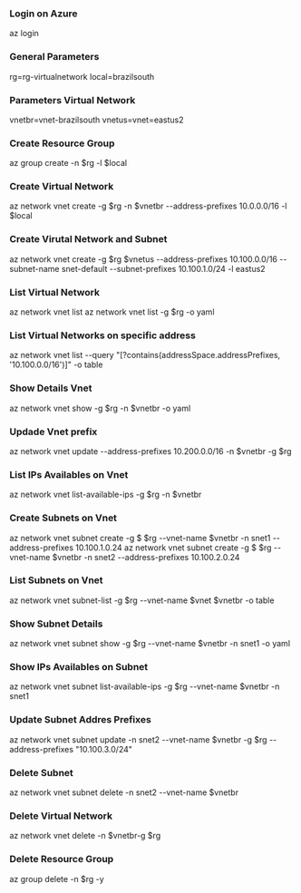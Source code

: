 ### Login on Azure
az login

### General Parameters
rg=rg-virtualnetwork
local=brazilsouth

### Parameters Virtual Network
vnetbr=vnet-brazilsouth
vnetus=vnet=eastus2

###  Create Resource Group
az group create -n $rg -l $local

###  Create Virtual Network 
az network vnet create -g $rg -n $vnetbr --address-prefixes 10.0.0.0/16 -l $local

###  Create Virutal Network and Subnet
az network vnet create -g $rg $vnetus --address-prefixes 10.100.0.0/16 --subnet-name snet-default --subnet-prefixes 10.100.1.0/24 -l eastus2

### List Virtual Network
az network vnet list
az network vnet list -g $rg -o yaml

### List Virtual Networks on specific address
az network vnet list --query "[?contains(addressSpace.addressPrefixes, '10.100.0.0/16')]" -o table

### Show Details Vnet
az network vnet show -g $rg -n $vnetbr -o yaml

### Updade Vnet prefix
az network vnet update --address-prefixes 10.200.0.0/16 -n $vnetbr -g $rg

### List IPs Availables on Vnet
az network vnet list-available-ips -g $rg -n $vnetbr

### Create Subnets on Vnet
az network vnet subnet create -g $ $rg --vnet-name $vnetbr -n snet1 --address-prefixes 10.100.1.0.24
az network vnet subnet create -g $ $rg --vnet-name $vnetbr -n snet2 --address-prefixes 10.100.2.0.24

### List Subnets on Vnet
az network vnet subnet-list -g $rg --vnet-name $vnet $vnetbr -o table

### Show Subnet Details
az network vnet subnet show -g $rg --vnet-name $vnetbr -n snet1 -o yaml

### Show IPs Availables on Subnet
az network vnet subnet list-available-ips -g $rg --vnet-name $vnetbr -n snet1

### Update Subnet Addres Prefixes
az network vnet subnet update -n snet2 --vnet-name $vnetbr -g $rg --address-prefixes "10.100.3.0/24"

### Delete Subnet
az network vnet subnet delete -n snet2 --vnet-name $vnetbr

### Delete Virtual Network
az network vnet delete -n $vnetbr-g $rg

### Delete Resource Group
az group delete -n $rg -y